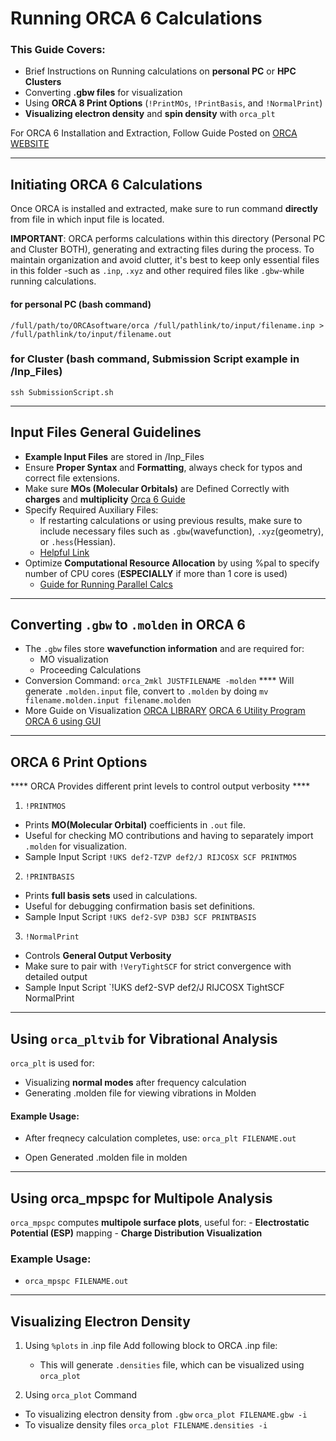 # Running ORCA 6 Calculations 

### This Guide Covers:
- Brief Instructions on Running calculations on **personal PC** or **HPC Clusters**
- Converting **.gbw files** for visualization
- Using **ORCA 8 Print Options** (`!PrintMOs`, `!PrintBasis`, and `!NormalPrint`)
- **Visualizing electron density** and **spin density** with `orca_plt`

For ORCA 6 Installation and Extraction, Follow Guide Posted on [ORCA WEBSITE](https://www.faccts.de/docs/orca/6.0/tutorials/first_steps/install.html)

-----

## Initiating ORCA 6 Calculations

Once ORCA is installed and extracted, make sure to run command **directly** from file in which input file is located.

**IMPORTANT**: ORCA performs calculations within this directory (Personal PC and Cluster BOTH), generating and extracting files during the process. To maintain organization and avoid clutter, it's best to keep only essential files in this folder -such as `.inp`, `.xyz` and other required files like `.gbw`-while running calculations.

#### for personal PC (bash command)
`/full/path/to/ORCAsoftware/orca /full/pathlink/to/input/filename.inp > /full/pathlink/to/input/filename.out`

### for Cluster (bash command, Submission Script example in /Inp_Files)
`ssh SubmissionScript.sh` 

------

## Input Files General Guidelines
- **Example Input Files** are stored in /Inp_Files
- Ensure **Proper Syntax** and **Formatting**, always check for typos and correct file extensions.
- Make sure **MOs (Molecular Orbitals)** are Defined Correctly with **charges** and **multiplicity** [Orca 6 Guide](https://www.faccts.de/docs/orca/6.0/manual/contents/input.html)
- Specify Required Auxiliary Files:
	- If restarting calculations or using previous results, make sure to include necessary files such as `.gbw`(wavefunction), `.xyz`(geometry), or `.hess`(Hessian). 
	- [Helpful Link](https://www.faccts.de/docs/orca/6.0/manual/contents/detailed/initguess.html)
- Optimize **Computational Resource Allocation** by using %pal to specify number of CPU cores (**ESPECIALLY** if more than 1 core is used)
	- [Guide for Running Parallel Calcs](https://www.faccts.de/docs/orca/6.0/tutorials/first_steps/parallel.html)

----

## Converting `.gbw` to `.molden` in ORCA 6

- The `.gbw` files store **wavefunction information** and are required for:
	- MO visualization
	- Proceeding Calculations
- Conversion Command:
	`orca_2mkl JUSTFILENAME -molden`
	**** Will generate `.molden.input` file, convert to `.molden` by doing `mv filename.molden.input filename.molden`
- More Guide on Visualization
	[ORCA LIBRARY](https://sites.google.com/site/orcainputlibrary/visualization-and-printing)
	[ORCA 6 Utility Program](https://www.faccts.de/docs/orca/6.0/manual/contents/detailed/utilities.html)
	[ORCA 6 using GUI](https://www.faccts.de/docs/orca/6.0/tutorials/first_steps/GUI.html)

----

## ORCA 6 Print Options

**** ORCA Provides different print levels to control output verbosity ****

1. `!PRINTMOS`
- Prints **MO(Molecular Orbital)** coefficients in `.out` file.
- Useful for checking MO contributions and having to separately import `.molden` for visualization.
- Sample Input Script
	`!UKS def2-TZVP def2/J RIJCOSX SCF PRINTMOS`

2. `!PRINTBASIS` 
- Prints **full basis sets** used in calculations.
- Useful for debugging confirmation basis set definitions.
- Sample Input Script
	`!UKS def2-SVP D3BJ SCF PRINTBASIS`

3. `!NormalPrint`
- Controls **General Output Verbosity**
- Make sure to pair with `!VeryTightSCF` for strict convergence with detailed output
- Sample Input Script
	`!UKS def2-SVP def2/J RIJCOSX TightSCF NormalPrint


-----


## Using `orca_pltvib` for Vibrational Analysis

`orca_plt` is used for:
- Visualizing **normal modes** after frequency calculation
- Generating .molden file for viewing vibrations in Molden

#### Example Usage:
- After freqnecy calculation completes, use: `orca_plt FILENAME.out`

- Open Generated .molden file in molden

----

## Using orca_mpspc for Multipole Analysis

`orca_mpspc` computes **multipole surface plots**, useful for:
	- **Electrostatic Potential (ESP)** mapping
	- **Charge Distribution Visualization**

### Example Usage:
- `orca_mpspc FILENAME.out`

---- 

## Visualizing Electron Density

1. Using `%plots` in .inp file
Add following block to ORCA .inp file:

	- This will generate `.densities` file, which can be visualized using `orca_plot`

2. Using `orca_plot` Command
- To visualizing electron density from `.gbw`
	`orca_plot FILENAME.gbw -i`
- To visualize density files
	`orca_plot FILENAME.densities -i`

 
